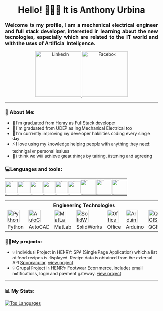 <div>
    <h1 align="center"> Hello! 🙋🏾‍♂️ It is Anthony Urbina</h1>
    <h3 align="justify">Welcome to my profile, I am a mechanical electrical engineer and full stack developer,
        interested in learning about the new tecnologies, especially which are related to the IT world and with the uses
        of Artificial Inteligence. </h3>
</div>

<div align="center">
<a href="https://www.linkedin.com/in/anthony-urbina-5773b9173">
    <img src="https://tec.com.pe/wp-content/uploads/2021/09/linkedin.png" title="LinkedIn" alt="LinkedIn" width="150"
        heigth="20" />
</a>
<a href="https://www.facebook.com/anthonyaldair.urbinacalderon">
    <img src="https://www.hslt.com.br/img/saml/facebook.png"
        title="Facebook" alt="Facebok" width="150" heigth="20" />
</a>
</div>

---

### 🧮 About Me:
- 🔭 I’m graduated from Henry as Full Stack developer
- 🔭 I´m graduated from UDEP as Ing Mechanical Electrical too
- 🌱 I’m currently improving my developer habilities coding every single day
- ⚡ I love using my knowledge helping people with anything they need: technigal or personal issiues
- 🤝 I think we will achieve great things by talking, listening and agreeing

<!--
**ThonyIucI/thonyiuci** is a ✨ _special_ ✨ repository because its `README.md` (this file) appears on your GitHub profile.

Here are some ideas to get you started:

- 🔭 I’m graduated working on ...
- 🌱 I’m currently learning ...
- 👯 I’m looking to collaborate on ...
- 🤔 I’m looking for help with ...
- 💬 Ask me about ...
- 📫 How to reach me: ...
- 😄 Pronouns: ...
- ⚡ Fun fact: ...
-->

<h3> 💻Lenguages and tools:</h3>

<div align="center">
    <table class="default" style="font-size:10%">
        <tr>
            <th colspan="5">Front End</th>
            <th colspan="4">Back End</th>
        </tr>
        <tr>
            <td>
                <img src="https://cdn.jsdelivr.net/gh/devicons/devicon/icons/react/react-original.svg" title="React JS"
                    alt="React JS" width="40" heigth="40" />
            </td>
            <td>
                <img src="https://cdn.jsdelivr.net/gh/devicons/devicon/icons/redux/redux-original.svg" title="Redux"
                    alt="Redux" width="40" heigth="40" />
            </td>
            <td>
                <img src="https://cdn.jsdelivr.net/gh/devicons/devicon/icons/javascript/javascript-original.svg"
                    title="JavaScript" alt="JavaScript" width="40" heigth="40" />
            </td>
            <td>
                <img src="https://cdn.jsdelivr.net/gh/devicons/devicon/icons/html5/html5-original.svg" title="HTML5"
                    alt="HTML5" width="40" heigth="40" />
            </td>
            <td>
                <img src="https://cdn.jsdelivr.net/gh/devicons/devicon/icons/css3/css3-original.svg" title="CSS3"
                    alt="CSS3" width="40" heigth="40" />
            </td>
            <td>
                <img src="https://cdn.jsdelivr.net/gh/devicons/devicon/icons/nodejs/nodejs-original.svg"
                    title="Node JS" alt="Node JS" width="40" heigth="40" align="center" />
            </td>
            <td>
                <img src="https://cdn.jsdelivr.net/gh/devicons/devicon/icons/express/express-original.svg"
                    title="Express JS" alt="Express JS" width="50" heigth="50" align="center" />
            </td>
            <td>
                <img src="https://cdn.jsdelivr.net/gh/devicons/devicon/icons/postgresql/postgresql-original.svg"
                    title="PostGreSQL" alt="PostGreSQL" width="50" heigth="50" align="center" />
            </td>
            <td>
                <img src="https://cdn.jsdelivr.net/gh/devicons/devicon/icons/sequelize/sequelize-original.svg"
                    title="Sequelize" alt="Sequelize" width="50" heigth="50" align="center" />
            </td>
        </tr>
        <tr>
            <td>React JS</td>
            <td>Redux</td>
            <td>JavaScript</td>
            <td>HTML5</td>
            <td>CSS3</td>
            <td>Node JS</td>
            <td>Express JS</td>
            <td>PostgreSQL</td>
            <td>Sequelize</td>
        </tr>
    </table>
</div>

<div align="center">
    <table class="default">
        <tr>
            <th colspan="7">Engineering Technologies</th>
        </tr>
        <tr>
            <td>
                <img src="https://img.icons8.com/color/344/python--v1.png" title="Python" alt="Python" width="40"
                    heigth="40" align="center" />
            </td>
            <td>
                <img src="https://img.icons8.com/fluency/344/autocad.png" title="AutoCAD" alt="AutoCAD" width="40"
                    heigth="40" align="center" />
            </td>
            <td>
                <img src="https://cdn.jsdelivr.net/gh/devicons/devicon/icons/matlab/matlab-original.svg" title="MatLab"
                    alt="MatLab" width="40" heigth="40" align="center" />
            </td>
            <td>
                <img src="https://img.icons8.com/color/344/solidworks.png" title="SolidWorks" alt="SolidWorks"
                    width="40" heigth="40" align="center" />
            </td>
            <td>
                <img src="https://img.icons8.com/color/344/office-365.png" title="Office" alt="Office" width="40"
                    heigth="40" align="center" />
            </td>
            <td>
                <img src="https://cdn.jsdelivr.net/gh/devicons/devicon/icons/arduino/arduino-original.svg"
                    title="Arduino" alt="Arduino" width="40" heigth="40" align="center" />
            </td>
            <td>
                <img src="https://upload.wikimedia.org/wikipedia/commons/thumb/9/91/QGIS_logo_new.svg/1200px-QGIS_logo_new.svg.png"
                    title="QGIS" alt="QGIS" width="40" heigth="40" align="center" />
            </td>
        </tr>
        <tr>
            <td>Python</td>
            <td>AutoCAD</td>
            <td>MatLab</td>
            <td>SolidWorks</td>
            <td>Office</td>
            <td>Arduino</td>
            <td>QGIS</td>
        </tr>
    </table>
</div>

<h3>💪🏾My projects:</h3>

- 💡 Individual Project in HENRY:
    SPA (Single Page Application) which a list of food recipes is displayed. Recipe data is obtained from the external API [Spoonacular](https://spoonacular.com). 
    [wiew project](https://thony-food.vercel.app)
- 💡 Grupal Project in HENRY: 
     Footwear Ecommerce, includes email notifications, login and payment gateway.
    [view project](https://app-henry-shoes.herokuapp.com/)
---

### 📊 My Stats:

[![Top Languages](https://github-readme-stats.vercel.app/api/top-langs/?username=thonyiuci)](https://github.com/anuraghazra/github-readme-stats)


